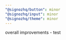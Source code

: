 ```yaml
---
"@signozhq/button": minor
"@signozhq/input": minor
"@signozhq/theme": minor
---
```


overall improvements - test
